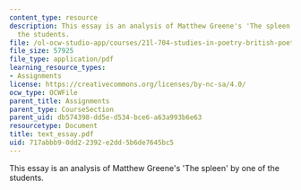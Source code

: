```yaml
---
content_type: resource
description: This essay is an analysis of Matthew Greene's 'The spleen' by one of
  the students.
file: /ol-ocw-studio-app/courses/21l-704-studies-in-poetry-british-poetry-and-the-sciences-of-the-mind-fall-2004/717abbb90dd22392e2dd5b6de7645bc5_text_essay.pdf
file_size: 57925
file_type: application/pdf
learning_resource_types:
- Assignments
license: https://creativecommons.org/licenses/by-nc-sa/4.0/
ocw_type: OCWFile
parent_title: Assignments
parent_type: CourseSection
parent_uid: db574398-dd5e-d534-bce6-a63a993b6e63
resourcetype: Document
title: text_essay.pdf
uid: 717abbb9-0dd2-2392-e2dd-5b6de7645bc5
---
```

This essay is an analysis of Matthew Greene's 'The spleen' by one of the students.